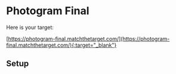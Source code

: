 # Photogram Final

Here is your target:

[https://photogram-final.matchthetarget.com/](https://photogram-final.matchthetarget.com/){:target="_blank"}

## Setup

